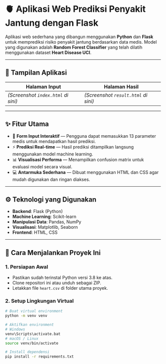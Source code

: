 # 🫀 Aplikasi Web Prediksi Penyakit Jantung dengan Flask

Aplikasi web sederhana yang dibangun menggunakan **Python** dan **Flask** untuk memprediksi risiko penyakit jantung berdasarkan data medis. Model yang digunakan adalah **Random Forest Classifier** yang telah dilatih menggunakan dataset **Heart Disease UCI**.

---

## 📸 Tampilan Aplikasi

| Halaman Input | Halaman Hasil |
|---------------|---------------|
| *(Screenshot `index.html` di sini)* | *(Screenshot `result.html` di sini)* |

---

## ✨ Fitur Utama

- 🧾 **Form Input Interaktif** — Pengguna dapat memasukkan 13 parameter medis untuk mendapatkan hasil prediksi.
- ⚡ **Prediksi Real-time** — Hasil prediksi ditampilkan langsung menggunakan model machine learning.
- 📊 **Visualisasi Performa** — Menampilkan confusion matrix untuk evaluasi model secara visual.
- 💻 **Antarmuka Sederhana** — Dibuat menggunakan HTML dan CSS agar mudah digunakan dan ringan diakses.

---

## ⚙️ Teknologi yang Digunakan

- **Backend**: Flask (Python)
- **Machine Learning**: Scikit-learn
- **Manipulasi Data**: Pandas, NumPy
- **Visualisasi**: Matplotlib, Seaborn
- **Frontend**: HTML, CSS

---

## 🚀 Cara Menjalankan Proyek Ini

### 1. Persiapan Awal

- Pastikan sudah terinstal Python versi 3.8 ke atas.
- Clone repositori ini atau unduh sebagai ZIP.
- Letakkan file `heart.csv` di folder utama proyek.

### 2. Setup Lingkungan Virtual

```bash
# Buat virtual environment
python -m venv venv

# Aktifkan environment
# Windows
venv\Scripts\activate.bat
# macOS / Linux
source venv/bin/activate

# Install dependensi
pip install -r requirements.txt
